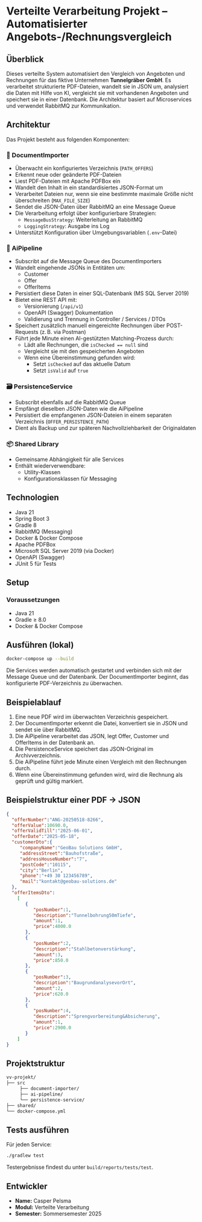 # Verteilte Verarbeitung Projekt – Automatisierter Angebots-/Rechnungsvergleich

## Überblick

Dieses verteilte System automatisiert den Vergleich von Angeboten und Rechnungen für das fiktive Unternehmen **Tunnelgräber GmbH**. Es verarbeitet strukturierte PDF-Dateien, wandelt sie in JSON um, analysiert die Daten mit Hilfe von KI, vergleicht sie mit vorhandenen Angeboten und speichert sie in einer Datenbank. Die Architektur basiert auf Microservices und verwendet RabbitMQ zur Kommunikation.

## Architektur

Das Projekt besteht aus folgenden Komponenten:

### 🧾 DocumentImporter

- Überwacht ein konfiguriertes Verzeichnis (`PATH_OFFERS`)
- Erkennt neue oder geänderte PDF-Dateien
- Liest PDF-Dateien mit Apache PDFBox ein
- Wandelt den Inhalt in ein standardisiertes JSON-Format um
- Verarbeitet Dateien nur, wenn sie eine bestimmte maximale Größe nicht überschreiten (`MAX_FILE_SIZE`)
- Sendet die JSON-Daten über RabbitMQ an eine Message Queue
- Die Verarbeitung erfolgt über konfigurierbare Strategien:
  - `MessageBusStrategy`: Weiterleitung an RabbitMQ
  - `LoggingStrategy`: Ausgabe ins Log
- Unterstützt Konfiguration über Umgebungsvariablen (`.env`-Datei)

### 🧠 AiPipeline

- Subscribt auf die Message Queue des DocumentImporters
- Wandelt eingehende JSONs in Entitäten um:
  - Customer
  - Offer
  - OfferItems
- Persistiert diese Daten in einer SQL-Datenbank (MS SQL Server 2019)
- Bietet eine REST API mit:
  - Versionierung (`/api/v1`)
  - OpenAPI (Swagger) Dokumentation
  - Validierung und Trennung in Controller / Services / DTOs
- Speichert zusätzlich manuell eingereichte Rechnungen über POST-Requests (z. B. via Postman)
- Führt jede Minute einen AI-gestützten Matching-Prozess durch:
  - Lädt alle Rechnungen, die `isChecked == null` sind
  - Vergleicht sie mit den gespeicherten Angeboten
  - Wenn eine Übereinstimmung gefunden wird:
    - Setzt `isChecked` auf das aktuelle Datum
    - Setzt `isValid` auf `true`

### 🗃️ PersistenceService

- Subscribt ebenfalls auf die RabbitMQ Queue
- Empfängt dieselben JSON-Daten wie die AiPipeline
- Persistiert die empfangenen JSON-Dateien in einem separaten Verzeichnis (`OFFER_PERSISTENCE_PATH`)
- Dient als Backup und zur späteren Nachvollziehbarkeit der Originaldaten

### 📦 Shared Library

- Gemeinsame Abhängigkeit für alle Services
- Enthält wiederverwendbare:
  - Utility-Klassen
  - Konfigurationsklassen für Messaging

## Technologien

- Java 21
- Spring Boot 3
- Gradle 8
- RabbitMQ (Messaging)
- Docker & Docker Compose
- Apache PDFBox
- Microsoft SQL Server 2019 (via Docker)
- OpenAPI (Swagger)
- JUnit 5 für Tests

## Setup

### Voraussetzungen

- Java 21
- Gradle ≥ 8.0
- Docker & Docker Compose

## Ausführen (lokal)

```bash
docker-compose up --build
```

Die Services werden automatisch gestartet und verbinden sich mit der Message Queue und der Datenbank. Der DocumentImporter beginnt, das konfigurierte PDF-Verzeichnis zu überwachen.

## Beispielablauf

1. Eine neue PDF wird im überwachten Verzeichnis gespeichert.
2. Der DocumentImporter erkennt die Datei, konvertiert sie in JSON und sendet sie über RabbitMQ.
3. Die AiPipeline verarbeitet das JSON, legt Offer, Customer und OfferItems in der Datenbank an.
4. Die PersistenceService speichert das JSON-Original im Archivverzeichnis.
5. Die AiPipeline führt jede Minute einen Vergleich mit den Rechnungen durch.
6. Wenn eine Übereinstimmung gefunden wird, wird die Rechnung als geprüft und gültig markiert.

## Beispielstruktur einer PDF → JSON

```json
{
  "offerNumber":"ANG-20250518-8266",
  "offerValue":10690.0,
  "offerValidTill":"2025-06-01",
  "offerDate":"2025-05-18",
  "customerDto":{
     "companyName":"GeoBau Solutions GmbH",
     "addressStreet":"Bauhofstraße",
     "addressHouseNumber":"7",
     "postCode":"10115",
     "city":"Berlin",
     "phone":"+49 30 123456789",
     "mail":"kontakt@geobau-solutions.de"
  },
  "offerItemsDto":
    [
       {
          "posNumber":1,
          "description":"Tunnelbohrung50mTiefe",
          "amount":1,
          "price":4000.0
       },
       {
          "posNumber":2,
          "description":"Stahlbetonverstärkung",
          "amount":3,
          "price":850.0
       },
       {   
          "posNumber":3,
          "description":"BaugrundanalysevorOrt",
          "amount":2,
          "price":620.0
       },
       {
          "posNumber":4,
          "description":"Sprengvorbereitung&Absicherung",
          "amount":1,
          "price":2900.0
       }
    ]
}
```

## Projektstruktur

```bash
vv-projekt/
├── src
     ├── document-importer/
     ├── ai-pipeline/
     └── persistence-service/
├── shared/
└── docker-compose.yml
```

## Tests ausführen

Für jeden Service:

```bash
./gradlew test
```

Testergebnisse findest du unter `build/reports/tests/test`.

## Entwickler

* **Name:** Casper Pelsma
* **Modul:** Verteilte Verarbeitung
* **Semester:** Sommersemester 2025
